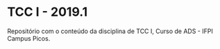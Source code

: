 # TCC I - 2019.1

Repositório com o conteúdo da disciplina de TCC I, Curso de ADS - IFPI Campus Picos.
